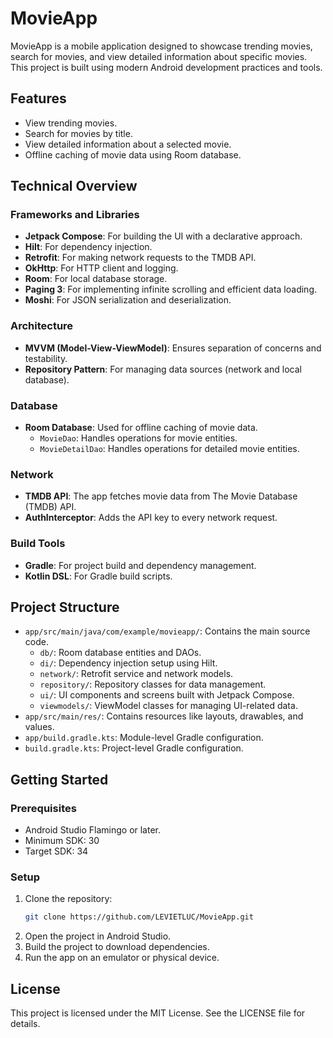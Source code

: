 # MovieApp

MovieApp is a mobile application designed to showcase trending movies, search for movies, and view detailed information about specific movies. This project is built using modern Android development practices and tools.

## Features
- View trending movies.
- Search for movies by title.
- View detailed information about a selected movie.
- Offline caching of movie data using Room database.

## Technical Overview

### Frameworks and Libraries
- **Jetpack Compose**: For building the UI with a declarative approach.
- **Hilt**: For dependency injection.
- **Retrofit**: For making network requests to the TMDB API.
- **OkHttp**: For HTTP client and logging.
- **Room**: For local database storage.
- **Paging 3**: For implementing infinite scrolling and efficient data loading.
- **Moshi**: For JSON serialization and deserialization.

### Architecture
- **MVVM (Model-View-ViewModel)**: Ensures separation of concerns and testability.
- **Repository Pattern**: For managing data sources (network and local database).

### Database
- **Room Database**: Used for offline caching of movie data.
  - `MovieDao`: Handles operations for movie entities.
  - `MovieDetailDao`: Handles operations for detailed movie entities.

### Network
- **TMDB API**: The app fetches movie data from The Movie Database (TMDB) API.
- **AuthInterceptor**: Adds the API key to every network request.

### Build Tools
- **Gradle**: For project build and dependency management.
- **Kotlin DSL**: For Gradle build scripts.

## Project Structure
- `app/src/main/java/com/example/movieapp/`: Contains the main source code.
  - `db/`: Room database entities and DAOs.
  - `di/`: Dependency injection setup using Hilt.
  - `network/`: Retrofit service and network models.
  - `repository/`: Repository classes for data management.
  - `ui/`: UI components and screens built with Jetpack Compose.
  - `viewmodels/`: ViewModel classes for managing UI-related data.
- `app/src/main/res/`: Contains resources like layouts, drawables, and values.
- `app/build.gradle.kts`: Module-level Gradle configuration.
- `build.gradle.kts`: Project-level Gradle configuration.

## Getting Started

### Prerequisites
- Android Studio Flamingo or later.
- Minimum SDK: 30
- Target SDK: 34

### Setup
1. Clone the repository:
   ```bash
   git clone https://github.com/LEVIETLUC/MovieApp.git
   ```
2. Open the project in Android Studio.
3. Build the project to download dependencies.
4. Run the app on an emulator or physical device.

## License
This project is licensed under the MIT License. See the LICENSE file for details.